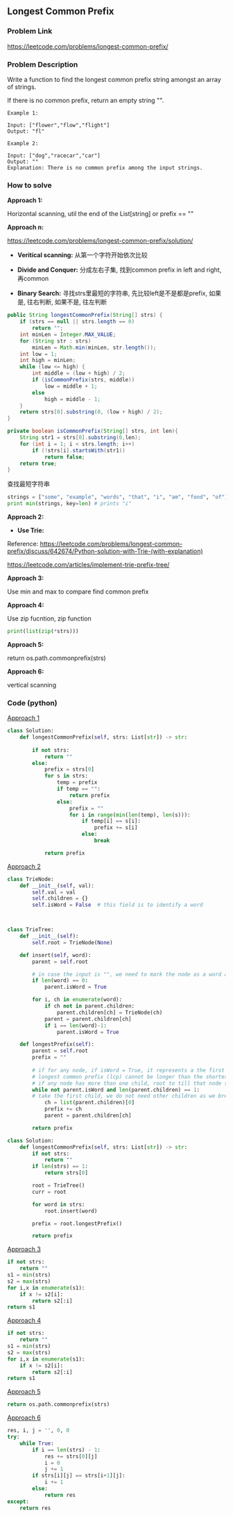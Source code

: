 ## Longest Common Prefix

### Problem Link
https://leetcode.com/problems/longest-common-prefix/

### Problem Description 

Write a function to find the longest common prefix string amongst an array of strings.

If there is no common prefix, return an empty string "".


```
Example 1: 

Input: ["flower","flow","flight"]
Output: "fl"

```

```
Example 2: 

Input: ["dog","racecar","car"]
Output: ""
Explanation: There is no common prefix among the input strings.

```

### How to solve 

**Approach 1:** 

Horizontal scanning, util the end of the List[string] or prefix == ""

**Approach n:** 

https://leetcode.com/problems/longest-common-prefix/solution/

* **Veritical scanning:** 从第一个字符开始依次比较

* **Divide and Conquer:** 分成左右子集, 找到common prefix in left and right, 再common

* **Binary Search:** 寻找strs里最短的字符串, 先比较left是不是都是prefix, 如果是, 往右判断, 如果不是, 往左判断

```java
public String longestCommonPrefix(String[] strs) {
    if (strs == null || strs.length == 0)
        return "";
    int minLen = Integer.MAX_VALUE;
    for (String str : strs)
        minLen = Math.min(minLen, str.length());
    int low = 1;
    int high = minLen;
    while (low <= high) {
        int middle = (low + high) / 2;
        if (isCommonPrefix(strs, middle))
            low = middle + 1;
        else
            high = middle - 1;
    }
    return strs[0].substring(0, (low + high) / 2);
}

private boolean isCommonPrefix(String[] strs, int len){
    String str1 = strs[0].substring(0,len);
    for (int i = 1; i < strs.length; i++)
        if (!strs[i].startsWith(str1))
            return false;
    return true;
}
```

查找最短字符串
```python
strings = ["some", "example", "words", "that", "i", "am", "fond", "of"]
print min(strings, key=len) # prints "i"

```

**Approach 2:** 

* **Use Trie:** 

Reference: https://leetcode.com/problems/longest-common-prefix/discuss/642674/Python-solution-with-Trie-(with-explanation)

https://leetcode.com/articles/implement-trie-prefix-tree/


**Approach 3:** 

Use min and max to compare find common prefix

**Approach 4:** 

Use zip fucntion, zip function 

```python
print(list(zip(*strs)))
```

**Approach 5:** 

return os.path.commonprefix(strs)

**Approach 6:** 

vertical scanning


### Code (python)

[Approach 1](https://github.com/yanray/leetcode/blob/master/problems/0014Longest_Common_Prefix/0014Longest_Common_Prefix1.py)

```python
class Solution:
    def longestCommonPrefix(self, strs: List[str]) -> str:
        
        if not strs:
            return ""
        else:
            prefix = strs[0]
            for s in strs:
                temp = prefix
                if temp == "":
                    return prefix
                else:
                    prefix = ""
                    for i in range(min(len(temp), len(s))):
                        if temp[i] == s[i]:
                            prefix += s[i]
                        else:
                            break

            return prefix
```

[Approach 2](https://github.com/yanray/leetcode/blob/master/problems/0014Longest_Common_Prefix/0014Longest_Common_Prefix2.py)

```python
class TrieNode:
    def __init__(self, val):
        self.val = val
        self.children = {}
        self.isWord = False  # this field is to identify a word



class TrieTree:
    def __init__(self):
        self.root = TrieNode(None)

    def insert(self, word):
        parent = self.root

        # in case the input is "", we need to mark the node as a word as below for loop does not execute
        if len(word) == 0:
            parent.isWord = True

        for i, ch in enumerate(word):
            if ch not in parent.children:
                parent.children[ch] = TrieNode(ch)
            parent = parent.children[ch]
            if i == len(word)-1:
                parent.isWord = True

    def longestPrefix(self):
        parent = self.root
        prefix = ""
        
        # if for any node, if isWord = True, it represents a the first word in the list, 
        # longest common prefix (lcp) cannot be longer than the shortest word.
        # if any node has more than one child, root to till that node should be lcp.
        while not parent.isWord and len(parent.children) == 1:
        # take the first child, we do not need other children as we break out of while loop if that node has more children
            ch = list(parent.children)[0]
            prefix += ch
            parent = parent.children[ch]

        return prefix

class Solution:
    def longestCommonPrefix(self, strs: List[str]) -> str:
        if not strs:
            return ""
        if len(strs) == 1:
            return strs[0]

        root = TrieTree()
        curr = root

        for word in strs:
            root.insert(word)

        prefix = root.longestPrefix()

        return prefix
```



[Approach 3](https://github.com/yanray/leetcode/blob/master/problems/0014Longest_Common_Prefix/0014Longest_Common_Prefix3.py)

```python
if not strs: 
    return ""
s1 = min(strs)
s2 = max(strs)
for i,x in enumerate(s1):
    if x != s2[i]:
        return s2[:i]
return s1
```


[Approach 4](https://github.com/yanray/leetcode/blob/master/problems/0014Longest_Common_Prefix/0014Longest_Common_Prefix4.py)

```python
if not strs: 
    return ""
s1 = min(strs)
s2 = max(strs)
for i,x in enumerate(s1):
    if x != s2[i]:
        return s2[:i]
return s1
```


[Approach 5](https://github.com/yanray/leetcode/blob/master/problems/0014Longest_Common_Prefix/0014Longest_Common_Prefix5.py)

```python
return os.path.commonprefix(strs)
```



[Approach 6](https://github.com/yanray/leetcode/blob/master/problems/0014Longest_Common_Prefix/0014Longest_Common_Prefix6.py)

```python
res, i, j = '', 0, 0
try:
    while True:
        if i == len(strs) - 1:
            res += strs[0][j]
            i = 0
            j += 1
        if strs[i][j] == strs[i+1][j]:
            i += 1
        else:
            return res
except:
    return res
```